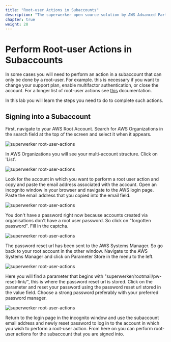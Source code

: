 ```yaml
---
title: "Root-user Actions in Subaccounts"
description: "The superwerker open source solution by AWS Advanced Partners kreuzwerker and superluminar automates the setup of an AWS Cloud environment with prescriptive best practices. It enables startups and SMBs to focus on their core business - by saving setup and maintenance time and money."
chapter: true
weight: 20
---
```


# Perform Root-user Actions in Subaccounts

In some cases you will need to perform an action in a subaccount that can only be done by a root-user. For example. this is necessary if you want to change your support plan, enable multifactor authentication, or close the account. For a longer list of root-user actions see [this](https://docs.aws.amazon.com/general/latest/gr/root-vs-iam.html) documentation.

In this lab you will learn the steps you need to do to complete such actions.

## Signing into a Subaccount

First, navigate to your AWS Root Account.
Search for AWS Organizations in the search field at the top of the screen and select it when it appears.

![superwerker root-user-actions](/screenshots/perform-root-user-actions/navigate-to-organizations.png)

In AWS Organizations you will see your multi-account structure. Click on 'List'.

![superwerker root-user-actions](/screenshots/perform-root-user-actions/organization-structure.png)

Look for the account in which you want to perform a root user action and copy and paste the email address associated with the account.
Open an incognito window in your browser and navigate to the AWS login page. Paste the email address that you copied into the email field.

![superwerker root-user-actions](/screenshots/perform-root-user-actions/login-page.png)

You don't have a password right now because accounts created via organisations don't have a root user password. So click on "forgotten password".
Fill in the captcha.

![superwerker root-user-actions](/screenshots/perform-root-user-actions/password-recovery.png)

The password reset url has been sent to the AWS Systems Manager. So go back to your root account in the other window.
Navigate to the AWS Systems Manager and click on Parameter Store in the menu to the left.

![superwerker root-user-actions](/screenshots/perform-root-user-actions/navigate-to-systems-manager.png)

Here you will find a parameter that begins with "superwerker/rootmail/pw-reset-link/", this is where the password reset url is stored.
Click on the parameter and reset your password using the password reset url stored in the value field. Choose a strong password preferably with your preferred password manager.

![superwerker root-user-actions](/screenshots/perform-root-user-actions/password-reset-parameter.png)

Return to the login page in the incognito window and use the subaccount email address and newly reset password to log in to the account in which you wish to perform a root-user action.
From here on you can perform root-user actions for the subaccount that you are signed into.

